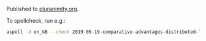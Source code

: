 Published to [pluranimity.org](https://pluranimity.org).

To spellcheck, run e.g.:

```bash
aspell -d en_GB --check 2019-05-19-comparative-advantages-distributed-ledgers.md
```
